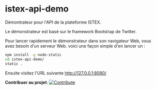 # istex-api-demo #

Démontrateur pour l'API de la plateforme ISTEX.

Le démonstrateur est basé sur le framework Bootstrap de Twitter.

Pour lancer rapidement le démonstrateur dans son navigateur Web, vous avez besoin d'un serveur Web.
voici une façon simple d'en lancer un :
```bash
npm install -g node-static
cd istex-api-demo/
static .
```
Ensuite visitez l'URL suivante http://127.0.0.1:8080/

**Contribuer au projet**:
[![Contribute](http://beta.codenvy.com/factory/resources/codenvy-contribute.svg)](http://beta.codenvy.com/f?id=xc7ga4dx6qrgb8ii)
